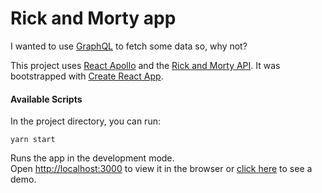 # Rick and Morty app

I wanted to use [GraphQL](https://graphql.org/) to fetch some data so, why not?

This project uses [React Apollo](https://www.apollographql.com/docs/react/api/react-apollo/) and the [Rick and Morty API](https://rickandmortyapi.com/documentation/#graphql). It was bootstrapped with [Create React App](https://github.com/facebook/create-react-app).

#### Available Scripts

In the project directory, you can run:

`yarn start`

Runs the app in the development mode.<br />
Open [http://localhost:3000](http://localhost:3000) to view it in the browser or [click here](https://rickandmorty-jh.netlify.com/) to see a demo.

